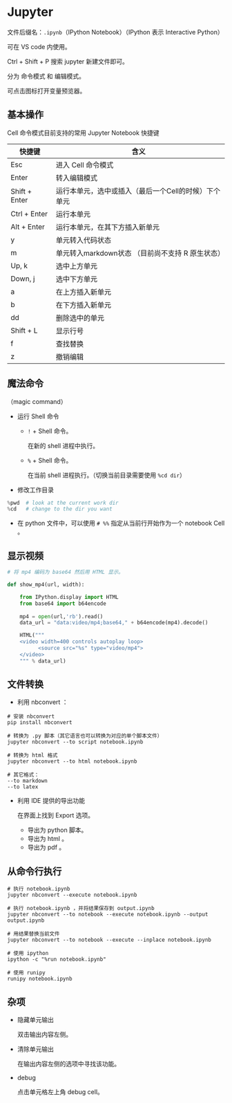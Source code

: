 # Jupyter

文件后缀名：`.ipynb`（IPython Notebook）（IPython 表示 Interactive Python）

可在 VS code 内使用。

Ctrl + Shift  + P 搜索 jupyter 新建文件即可。

分为 命令模式 和 编辑模式。

可点击图标打开变量预览器。

## 基本操作

Cell 命令模式目前支持的常用 Jupyter Notebook 快捷键

| 快捷键 | 含义 |
| - | - |
| Esc | 进入 Cell 命令模式 |
| Enter | 转入编辑模式 |
| Shift + Enter | 运行本单元，选中或插入（最后一个Cell的时候）下个单元 |
| Ctrl + Enter | 运行本单元 |
| Alt + Enter | 运行本单元，在其下方插入新单元 |
| y | 单元转入代码状态 |
| m |单元转入markdown状态 （目前尚不支持 R 原生状态） |
| Up, k | 选中上方单元 |
| Down, j | 选中下方单元 |
| a | 在上方插入新单元 |
| b | 在下方插入新单元 |
| dd | 删除选中的单元 |
| Shift + L | 显示行号 |
| f | 查找替换 |
| z | 撤销编辑 |

## 魔法命令

（magic command）

- 运行 Shell 命令

  - `!`  + Shell 命令。

    在新的 shell 进程中执行。

  - `%`  + Shell 命令。

    在当前 shell 进程执行。（切换当前目录需要使用 `%cd dir`）
  
- 修改工作目录

```python
%pwd  # look at the current work dir
%cd   # change to the dir you want 
```

- 在 python 文件中，可以使用 `# %%` 指定从当前行开始作为一个 notebook Cell 。

## 显示视频

```python
# 将 mp4 编码为 base64 然后用 HTML 显示。

def show_mp4(url, width):

    from IPython.display import HTML
	from base64 import b64encode
    
    mp4 = open(url,'rb').read()
    data_url = "data:video/mp4;base64," + b64encode(mp4).decode()

    HTML("""
    <video width=400 controls autoplay loop>
          <source src="%s" type="video/mp4">
    </video>
    """ % data_url)
```

## 文件转换

- 利用 nbconvert ：

```shell
# 安装 nbconvert
pip install nbconvert

# 转换为 .py 脚本（其它语言也可以转换为对应的单个脚本文件）
jupyter nbconvert --to script notebook.ipynb

# 转换为 html 格式
jupyter nbconvert --to html notebook.ipynb

# 其它格式：
--to markdown
--to latex
```

- 利用 IDE 提供的导出功能

	在界面上找到 Export 选项。

	- 导出为 python 脚本。
	- 导出为 html 。
	- 导出为 pdf 。

## 从命令行执行

```shell
# 执行 notebook.ipynb 
jupyter nbconvert --execute notebook.ipynb

# 执行 notebook.ipynb ，并将结果保存到 output.ipynb
jupyter nbconvert --to notebook --execute notebook.ipynb --output output.ipynb

# 用结果替换当前文件
jupyter nbconvert --to notebook --execute --inplace notebook.ipynb

# 使用 ipython
ipython -c "%run notebook.ipynb"

# 使用 runipy
runipy notebook.ipynb
```

## 杂项

- 隐藏单元输出

	双击输出内容左侧。

- 清除单元输出

	在输出内容左侧的选项中寻找该功能。

- debug

	点击单元格左上角 debug cell。
